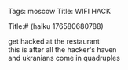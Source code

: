 Tags: moscow
Title: WIFI HACK
  
Title:# (haiku 176580680788)  
  
get hacked at the restaurant  
this is after all the hacker's haven  
and ukranians come in quadruples  
